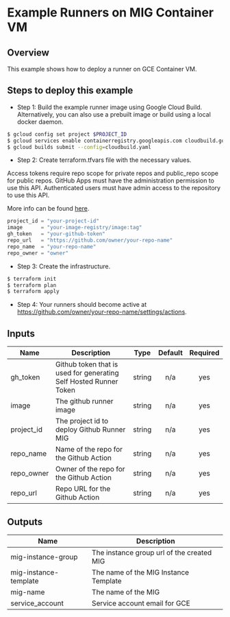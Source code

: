 # Example Runners on MIG Container VM

## Overview

This example shows how to deploy a runner on GCE Container VM.

## Steps to deploy this example

- Step 1: Build the example runner image using Google Cloud Build. Alternatively, you can also use a prebuilt image or build using a local docker daemon.

```sh
$ gcloud config set project $PROJECT_ID
$ gcloud services enable containerregistry.googleapis.com cloudbuild.googleapis.com
$ gcloud builds submit --config=cloudbuild.yaml
```

- Step 2: Create terraform.tfvars file with the necessary values.

Access tokens require repo scope for private repos and public_repo scope for public repos. GitHub Apps must have the administration permission to use this API. Authenticated users must have admin access to the repository to use this API.

More info can be found [here](https://developer.github.com/v3/actions/self_hosted_runners/).

```tf
project_id = "your-project-id"
image      = "your-image-registry/image:tag"
gh_token   = "your-github-token"
repo_url   = "https://github.com/owner/your-repo-name"
repo_name  = "your-repo-name"
repo_owner = "owner"
```

- Step 3: Create the infrastructure.

```sh
$ terraform init
$ terraform plan
$ terraform apply
```

- Step 4: Your runners should become active at https://github.com/owner/your-repo-name/settings/actions.


<!-- BEGINNING OF PRE-COMMIT-TERRAFORM DOCS HOOK -->
## Inputs

| Name | Description | Type | Default | Required |
|------|-------------|:----:|:-----:|:-----:|
| gh\_token | Github token that is used for generating Self Hosted Runner Token | string | n/a | yes |
| image | The github runner image | string | n/a | yes |
| project\_id | The project id to deploy Github Runner MIG | string | n/a | yes |
| repo\_name | Name of the repo for the Github Action | string | n/a | yes |
| repo\_owner | Owner of the repo for the Github Action | string | n/a | yes |
| repo\_url | Repo URL for the Github Action | string | n/a | yes |

## Outputs

| Name | Description |
|------|-------------|
| mig-instance-group | The instance group url of the created MIG |
| mig-instance-template | The name of the MIG Instance Template |
| mig-name | The name of the MIG |
| service\_account | Service account email for GCE |

 <!-- END OF PRE-COMMIT-TERRAFORM DOCS HOOK -->
